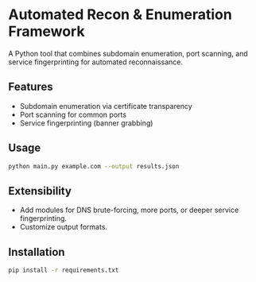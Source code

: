 # Automated Recon & Enumeration Framework

A Python tool that combines subdomain enumeration, port scanning, and service fingerprinting for automated reconnaissance.

## Features
- Subdomain enumeration via certificate transparency
- Port scanning for common ports
- Service fingerprinting (banner grabbing)

## Usage

```bash
python main.py example.com --output results.json
```

## Extensibility
- Add modules for DNS brute-forcing, more ports, or deeper service fingerprinting.
- Customize output formats.

## Installation

```bash
pip install -r requirements.txt
```